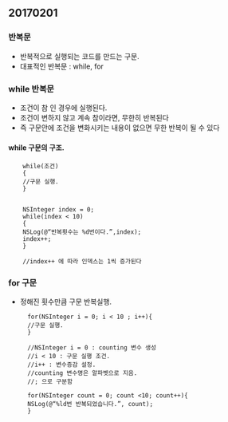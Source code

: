 ## 20170201

### 반복문   
* 반복적으로 실행되는 코드를 만드는 구문.   
* 대표적인 반복문 : while, for

###  while 반복문
* 조건이 참 인 경우에 실행된다.   
* 조건이 변하지 않고 계속 참이라면, 무한히 반복된다    
* 즉 구문안에 조건을 변화시키는 내용이 없으면 무한 반복이 될 수 있다

#### while 구문의 구조.   

		while(조건)    
		{   
		//구문 실행.   
		}

   
		NSInteger index = 0;    
		while(index < 10)   
		{   
		NSLog(@“반복횟수는 %d번이다.”,index);    
		index++;    
		}

		//index++ 에 따라 인덱스는 1씩 증가된다

### for 구문   
* 정해진 횟수만큼 구문 반복실행.   

		for(NSInteger i = 0; i < 10 ; i++){    
		//구문 실행.   
		}

		//NSInteger i = 0 : counting 변수 생성    
		//i < 10 : 구문 실행 조건.   
		//i++ : 변수증감 설정.   
		//counting 변수명은 알파벳으로 지음.   
		//; 으로 구분함

		for(NSInteger count = 0; count <10; count++){    
		NSLog(@“%ld번 반복되었습니다.”, count);    
		}
